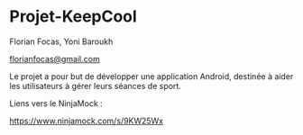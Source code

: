 # Projet-KeepCool
Florian Focas, Yoni Baroukh

florianfocas@gmail.com

Le projet a pour but de développer une application Android, destinée à aider les utilisateurs à gérer leurs séances de sport.

Liens vers le NinjaMock :

https://www.ninjamock.com/s/9KW25Wx
